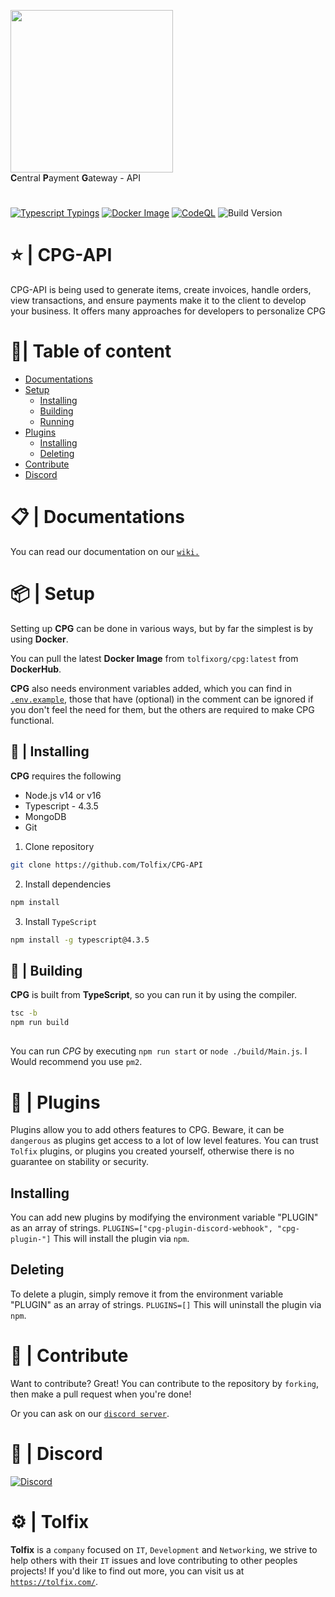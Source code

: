 <p>
  <a href="https://tolfix.com/" target="_blank"><img width="260" src="https://cdn.tolfix.com/images/TX-Small.png" alt=""></a>
  <br/>
  <strong>C</strong>entral <strong>P</strong>ayment <strong>G</strong>ateway - API
</p>

#
[![Typescript Typings](https://github.com/Tolfix/cpg-api/actions/workflows/type-testing.yml/badge.svg?branch=master&event=push)](https://github.com/Tolfix/cpg-api/actions/workflows/type-testing.yml)
[![Docker Image](https://github.com/Tolfix/cpg-api/actions/workflows/docker.yml/badge.svg?branch=master&event=push)](https://github.com/Tolfix/cpg-api/actions/workflows/docker.yml)
[![CodeQL](https://github.com/Tolfix/cpg-api/actions/workflows/codeql-analysis.yml/badge.svg?branch=master)](https://github.com/Tolfix/cpg-api/actions/workflows/codeql-analysis.yml)
![Build Version](https://img.shields.io/github/v/release/Tolfix/cpg-api)


# ⭐ | CPG-API
CPG-API is being used to generate items, create invoices, handle orders, view transactions, and ensure payments make it to the client to develop your business. It offers many approaches for developers to personalize CPG

# 📝| Table of content
* [Documentations](#--documentations)
* [Setup](#--setup)
  * [Installing](#installing)
  * [Building](#building)
  * [Running](#running)
* [Plugins](#--plugins)
  * [Installing](#installing-1)
  * [Deleting](#deleting)
* [Contribute](#--contribute)
* [Discord](#--discord)

# 📋 | Documentations
You can read our documentation on our [`wiki.`](https://github.com/Tolfix/CPG-API/wiki)

# 📦 | Setup
Setting up **CPG** can be done in various ways, but by far the simplest is by using **Docker**.

You can pull the latest **Docker Image** from `tolfixorg/cpg:latest` from **DockerHub**.

**CPG** also needs environment variables added, which you can find in [`.env.example`](), those that have (optional) in the comment can be ignored if you don't feel the need for them, but the others are required to make CPG functional.

## 🔧 | Installing
**CPG** requires the following
* Node.js v14 or v16
* Typescript - 4.3.5
* MongoDB
* Git

1. Clone repository
```bash
git clone https://github.com/Tolfix/CPG-API
```
2. Install dependencies
```bash
npm install
```
3. Install `TypeScript`
```bash
npm install -g typescript@4.3.5
```
## 👷 | Building
**CPG** is built from **TypeScript**, so you can run it by using the compiler.
```bash
tsc -b
npm run build
```

## 
You can run *CPG* by executing `npm run start` or `node ./build/Main.js`.
I Would recommend you use `pm2`.

# 🎨 | Plugins
Plugins allow you to add others features to CPG.
Beware, it can be `dangerous` as plugins get access to a lot of low level features.
You can trust `Tolfix` plugins, or plugins you created yourself, otherwise there is no guarantee on stability or security.

## Installing
You can add new plugins by modifying the environment variable "PLUGIN" as an array of strings.
`PLUGINS=["cpg-plugin-discord-webhook", "cpg-plugin-"]`
This will install the plugin via `npm`.

## Deleting
To delete a plugin, simply remove it from the environment variable "PLUGIN" as an array of strings.
`PLUGINS=[]`
This will uninstall the plugin via `npm`.

# 📢 | Contribute
Want to contribute? Great!
You can contribute to the repository by `forking`, then make a pull request when you're done!

Or you can ask on our [`discord server`](https://discord.tolfix.com).

# 🔮 | Discord
[![Discord](https://discord.com/api/guilds/833438897484595230/widget.png?style=banner4)](https://discord.tolfix.com)

# ⚙ | Tolfix
**Tolfix** is a `company` focused on `IT`, `Development` and `Networking`,
we strive to help others with their `IT` issues and love contributing to other peoples projects!
If you'd like to find out more, you can visit us at [`https://tolfix.com/`](https://tolfix.com/).
